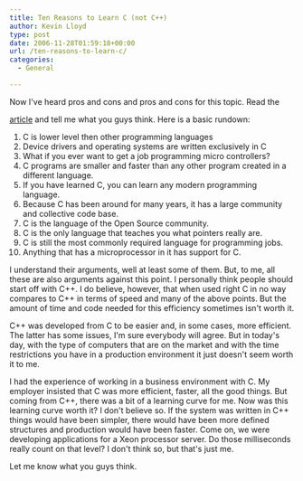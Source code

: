 ```yaml
---
title: Ten Reasons to Learn C (not C++)
author: Kevin Lloyd
type: post
date: 2006-11-28T01:59:18+00:00
url: /ten-reasons-to-learn-c/
categories:
  - General

---
```

<!--adsense-->Now I've heard pros and cons and pros and cons for this topic. Read the

[article][1] and tell me what you guys think. Here is a basic rundown:

  1. C is lower level then other programming languages
  2. Device drivers and operating systems are written exclusively in C
  3. What if you ever want to get a job programming micro controllers?
  4. C programs are smaller and faster than any other program created in a different language.
  5. If you have learned C, you can learn any modern programming language.
  6. Because C has been around for many years, it has a large community and collective code base.
  7. C is the language of the Open Source community.
  8. C is the only language that teaches you what pointers really are.
  9. C is still the most commonly required language for programming jobs.
 10. Anything that has a microprocessor in it has support for C.

I understand their arguments, well at least some of them. But, to me, all these are also arguments against this point. I personally think people should start off with C++. I do believe, however, that when used right C in no way compares to C++ in terms of speed and many of the above points. But the amount of time and code needed for this efficiency sometimes isn't worth it.

<!--more-->



C++ was developed from C to be easier and, in some cases, more efficient. The latter has some issues, I'm sure everybody will agree. But in today's day, with the type of computers that are on the market and with the time restrictions you have in a production environment it just doesn't seem worth it to me.

I had the experience of working in a business environment with C. My employer insisted that C was more efficient, faster, all the good things. But coming from C++, there was a bit of a learning curve for me. Now was this learning curve worth it? I don't believe so. If the system was written in C++ things would have been simpler, there would have been more defined structures and production would have been faster. Come on, we were developing applications for a Xeon processor server. Do those milliseconds really count on that level? I don't think so, but that's just me.

Let me know what you guys think.

 [1]: http://www.jubling.com/ten-reasons-why-every-programmer-should-learn-c.html